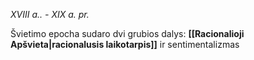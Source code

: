 *XVIII a.. - XIX a. pr.*

Švietimo epocha sudaro dvi grubios dalys: **[[Racionalioji Apšvieta|racionalusis laikotarpis]]** ir sentimentalizmas

